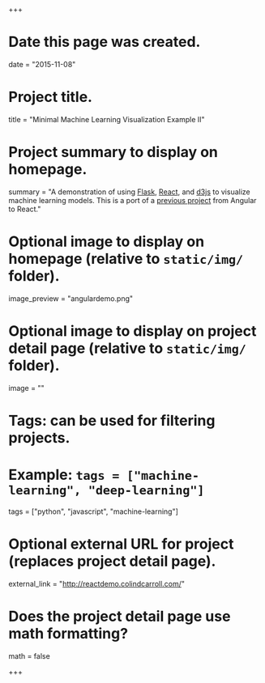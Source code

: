 +++
# Date this page was created.
date = "2015-11-08"

# Project title.
title = "Minimal Machine Learning Visualization Example II"

# Project summary to display on homepage.
summary = "A demonstration of using [Flask](http://flask.pocoo.org), [React](https://facebook.github.io/react), and [d3js](http://d3js.org) to visualize machine learning models.  This is a port of a [previous project](http://angulardemo.colindcarroll.com) from Angular to React."

# Optional image to display on homepage (relative to `static/img/` folder).
image_preview = "angulardemo.png"

# Optional image to display on project detail page (relative to `static/img/` folder).
image = ""

# Tags: can be used for filtering projects.
# Example: `tags = ["machine-learning", "deep-learning"]`
tags = ["python", "javascript", "machine-learning"]

# Optional external URL for project (replaces project detail page).
external_link = "http://reactdemo.colindcarroll.com/"

# Does the project detail page use math formatting?
math = false

+++
